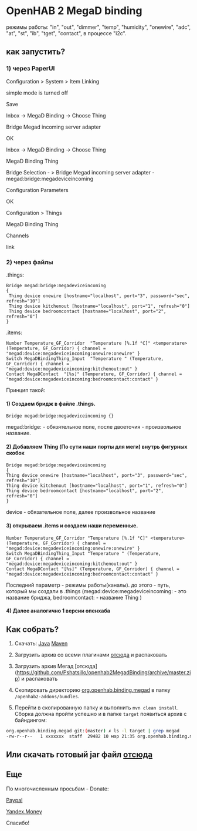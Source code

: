 # OpenHAB 2 MegaD binding
режимы работы: "in", "out", "dimmer", "temp", "humidity", "onewire", "adc", "at", "st", "ib", "tget", "contact", в процессе "i2c".

## как запустить? 

### 1) через PaperUI

Configuration > System > Item Linking

simple mode is turned off

Save


Inbox -> MegaD Binding -> Choose Thing

Bridge Megad incoming server adapter

OK

Inbox -> MegaD Binding -> Choose Thing

MegaD Binding Thing

Bridge Selection - > Bridge Megad incoming server adapter - megad:bridge:megadeviceincoming

Configuration Parameters

OK

Configuration > Things

MegaD Binding Thing

Channels

link

### 2) через файлы

.things:

```
Bridge megad:bridge:megadeviceincoming
{
 Thing device onewire [hostname="localhost", port="3", password="sec", refresh="10"]
 Thing device kitchenout [hostname="localhost", port="1", refresh="0"]
 Thing device bedroomcontact [hostname="localhost", port="2", refresh="0"]
}
```


.items:
```
Number Temperature_GF_Corridor  "Temperature [%.1f °C]" <temperature>   (Temperature, GF_Corridor) { channel = "megad:device:megadeviceincoming:onewire:onewire" }
Switch MegaDBindingThing_Input  "Temperature " (Temperature, GF_Corridor) { channel = "megad:device:megadeviceincoming:kitchenout:out" }  
Contact MegaDContact  "[%s]" (Temperature, GF_Corridor) { channel = "megad:device:megadeviceincoming:bedroomcontact:contact" }
```


Принцип такой: 
#### 1) Создаем бридж в файле .things.

```
Bridge megad:bridge:megadeviceincoming {}
```

megad:bridge: - обязятельное поле, после двоеточия - произвольное название.

#### 2) Добавляем Thing (По сути наши порты для меги) внутрь фигурных скобок
```
Bridge megad:bridge:megadeviceincoming
{
Thing device onewire [hostname="localhost", port="3", password="sec", refresh="10"]
Thing device kitchenout [hostname="localhost", port="1", refresh="0"]
Thing device bedroomcontact [hostname="localhost", port="2", refresh="0"]
}
```
device - обязательное поле, далее произвольное название

#### 3) открываем .items и создаем наши переменные.
```
Number Temperature_GF_Corridor "Temperature [%.1f °C]" <temperature> (Temperature, GF_Corridor) { channel = "megad:device:megadeviceincoming:onewire:onewire" }
Switch MegaDBindingThing_Input "Temperature " (Temperature, GF_Corridor) { channel = "megad:device:megadeviceincoming:kitchenout:out" } 
Contact MegaDContact "[%s]" (Temperature, GF_Corridor) { channel = "megad:device:megadeviceincoming:bedroomcontact:contact" }
```
Последний параметр - режимы работы(каналы). до этого - путь, который мы создали в .things (megad:device:megadeviceincoming: - это название бриджа, bedroomcontact: - название Thing )


#### 4) Далее аналогично 1 версии опенхаба

## Как собрать?
1. Скачать: 
	[Java](https://jdk.java.net/12/)
	[Maven](https://maven.apache.org/download.cgi)

2. Загрузить архив со всеми плагинами [отсюда](https://github.com/openhab/openhab2-addons/archive/master.zip) и распаковать
3. Загрузить архив Мегад [отсюда] (https://github.com/Pshatsillo/openhab2MegadBinding/archive/master.zip) и распаковать
2. Скопировать директорию [org.openhab.binding.megad](org.openhab.binding.megad) в папку `/openhab2-addons/bundles`.
3. Перейти в скопированную папку и выполнить `mvn clean install`. Сборка должна пройти успешно и в папке `target` появиться архив с байндингом:
```bash
org.openhab.binding.megad git:(master) ✗ ls -l target | grep megad
-rw-r--r--   1 xxxxxxx  staff  29482 10 мар 21:35 org.openhab.binding.megad-2.5.0-SNAPSHOT.jar
```
## Или скачать готовый jar файл [отсюда](https://github.com/Pshatsillo/openhab2MegadBinding/releases)

## Еще

По многочисленным просьбам - Donate:

[Paypal](https://www.paypal.com/cgi-bin/webscr?cmd=_s-xclick&hosted_button_id=P38VCVDQMSMYQ) 

[Yandex.Money](https://money.yandex.ru/to/410011024847033)

Спасибо!
